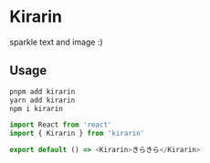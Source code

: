 # Kirarin

sparkle text and image :)

## Usage

```sh
pnpm add kirarin
yarn add kirarin
npm i kirarin
```

```js
import React from 'react'
import { Kirarin } from 'kirarin'

export default () => <Kirarin>きらきら</Kirarin>
```
